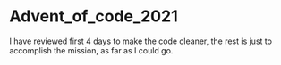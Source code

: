 # Advent_of_code_2021

I have reviewed first 4 days to make the code cleaner, the rest is just to accomplish the mission, as far as I could go.